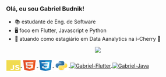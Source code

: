 ### Olá, eu sou Gabriel Budnik! 

- 📚 estudante de Eng. de Software
- 🖥️ foco em Flutter, Javascript e Python
- 💼 atuando como estagiário em Data Aanalytics na i-Cherry 🍒

<div align="center">
  <a href="https://github.com/GMFBudnik">
  <img height="180em" src="https://github-readme-stats.vercel.app/api/top-langs/?username=GMFbudnik&layout=compact&langs_count=7&theme=dracula"/>
</div>
  <div style="display: inline_block"><br>
  <img align="center" alt="Gabriel-Js" height="30" width="40" src="https://raw.githubusercontent.com/devicons/devicon/master/icons/javascript/javascript-plain.svg">
  <img align="center" alt="Gabriel-HTML" height="30" width="40" src="https://raw.githubusercontent.com/devicons/devicon/master/icons/html5/html5-original.svg">
  <img align="center" alt="Gabriel-CSS" height="30" width="40" src="https://raw.githubusercontent.com/devicons/devicon/master/icons/css3/css3-original.svg">
  <img align="center" alt="Gabriel-Python" height="30" width="40" src="https://raw.githubusercontent.com/devicons/devicon/master/icons/python/python-original.svg">
  <img align="center" alt="Gabriel-Flutter" height="30" width="40" src="https://cdn.jsdelivr.net/gh/devicons/devicon/icons/flutter/flutter-original.svg" />
  <img align="center" alt="Gabriel-Java" height="30" width="40" src="https://cdn.jsdelivr.net/gh/devicons/devicon/icons/java/java-original.svg" />
         
          

          
                
